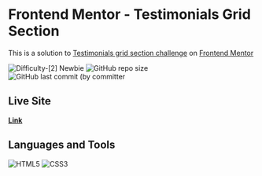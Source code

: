 # Frontend Mentor - Testimonials Grid Section
This is a solution 
to [Testimonials grid section challenge](https://www.frontendmentor.io/challenges/testimonials-grid-section-Nnw6J7Un7)
on [Frontend Mentor](https://www.frontendmentor.io)

![Difficulty-[2] Newbie](<https://img.shields.io/badge/Difficulty-[2] Junior-3CB371?style=for-the-badge>)
![GitHub repo size](<https://img.shields.io/github/repo-size/I-antiva-I/TestimonialsGridSection?label=Repo size&style=for-the-badge>)
![GitHub last commit (by committer](<https://img.shields.io/github/last-commit/I-antiva-I/TestimonialsGridSection?label=Last commit&style=for-the-badge>)

## Live Site
[**Link**](https://i-antiva-i.github.io/TestimonialsGridSection)

## Languages and Tools
![HTML5](https://img.shields.io/badge/HTML5-E34F26?style=for-the-badge&logo=html5&logoColor=white)
![CSS3](https://img.shields.io/badge/CSS3-1572B6?style=for-the-badge&logo=css3&logoColor=white)

